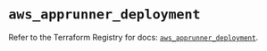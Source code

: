 # `aws_apprunner_deployment`

Refer to the Terraform Registry for docs: [`aws_apprunner_deployment`](https://registry.terraform.io/providers/hashicorp/aws/5.57.0/docs/resources/apprunner_deployment).
